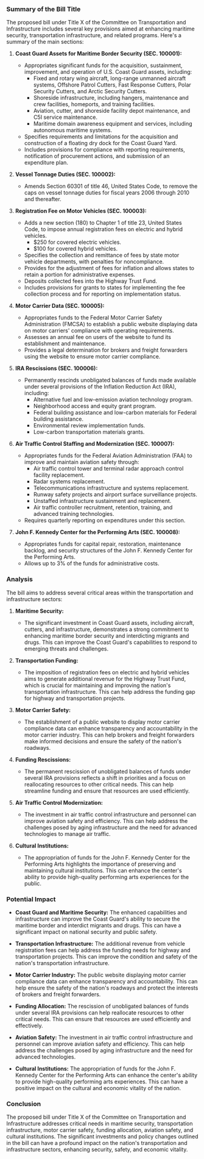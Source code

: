### Summary of the Bill Title

The proposed bill under Title X of the Committee on Transportation and Infrastructure includes several key provisions aimed at enhancing maritime security, transportation infrastructure, and related programs. Here's a summary of the main sections:

1. **Coast Guard Assets for Maritime Border Security (SEC. 100001):**
   - Appropriates significant funds for the acquisition, sustainment, improvement, and operation of U.S. Coast Guard assets, including:
     - Fixed and rotary wing aircraft, long-range unmanned aircraft systems, Offshore Patrol Cutters, Fast Response Cutters, Polar Security Cutters, and Arctic Security Cutters.
     - Shoreside infrastructure, including hangers, maintenance and crew facilities, homeports, and training facilities.
     - Aviation, cutter, and shoreside facility depot maintenance, and C5I service maintenance.
     - Maritime domain awareness equipment and services, including autonomous maritime systems.
   - Specifies requirements and limitations for the acquisition and construction of a floating dry dock for the Coast Guard Yard.
   - Includes provisions for compliance with reporting requirements, notification of procurement actions, and submission of an expenditure plan.

2. **Vessel Tonnage Duties (SEC. 100002):**
   - Amends Section 60301 of title 46, United States Code, to remove the caps on vessel tonnage duties for fiscal years 2006 through 2010 and thereafter.

3. **Registration Fee on Motor Vehicles (SEC. 100003):**
   - Adds a new section (180) to Chapter 1 of title 23, United States Code, to impose annual registration fees on electric and hybrid vehicles.
     - $250 for covered electric vehicles.
     - $100 for covered hybrid vehicles.
   - Specifies the collection and remittance of fees by state motor vehicle departments, with penalties for noncompliance.
   - Provides for the adjustment of fees for inflation and allows states to retain a portion for administrative expenses.
   - Deposits collected fees into the Highway Trust Fund.
   - Includes provisions for grants to states for implementing the fee collection process and for reporting on implementation status.

4. **Motor Carrier Data (SEC. 100005):**
   - Appropriates funds to the Federal Motor Carrier Safety Administration (FMCSA) to establish a public website displaying data on motor carriers' compliance with operating requirements.
   - Assesses an annual fee on users of the website to fund its establishment and maintenance.
   - Provides a legal determination for brokers and freight forwarders using the website to ensure motor carrier compliance.

5. **IRA Rescissions (SEC. 100006):**
   - Permanently rescinds unobligated balances of funds made available under several provisions of the Inflation Reduction Act (IRA), including:
     - Alternative fuel and low-emission aviation technology program.
     - Neighborhood access and equity grant program.
     - Federal building assistance and low-carbon materials for Federal building assistance.
     - Environmental review implementation funds.
     - Low-carbon transportation materials grants.

6. **Air Traffic Control Staffing and Modernization (SEC. 100007):**
   - Appropriates funds for the Federal Aviation Administration (FAA) to improve and maintain aviation safety through:
     - Air traffic control tower and terminal radar approach control facility replacement.
     - Radar systems replacement.
     - Telecommunications infrastructure and systems replacement.
     - Runway safety projects and airport surface surveillance projects.
     - Unstaffed infrastructure sustainment and replacement.
     - Air traffic controller recruitment, retention, training, and advanced training technologies.
   - Requires quarterly reporting on expenditures under this section.

7. **John F. Kennedy Center for the Performing Arts (SEC. 100008):**
   - Appropriates funds for capital repair, restoration, maintenance backlog, and security structures of the John F. Kennedy Center for the Performing Arts.
   - Allows up to 3% of the funds for administrative costs.

### Analysis

The bill aims to address several critical areas within the transportation and infrastructure sectors:

1. **Maritime Security:**
   - The significant investment in Coast Guard assets, including aircraft, cutters, and infrastructure, demonstrates a strong commitment to enhancing maritime border security and interdicting migrants and drugs. This can improve the Coast Guard's capabilities to respond to emerging threats and challenges.

2. **Transportation Funding:**
   - The imposition of registration fees on electric and hybrid vehicles aims to generate additional revenue for the Highway Trust Fund, which is crucial for maintaining and improving the nation's transportation infrastructure. This can help address the funding gap for highway and transportation projects.

3. **Motor Carrier Safety:**
   - The establishment of a public website to display motor carrier compliance data can enhance transparency and accountability in the motor carrier industry. This can help brokers and freight forwarders make informed decisions and ensure the safety of the nation's roadways.

4. **Funding Rescissions:**
   - The permanent rescission of unobligated balances of funds under several IRA provisions reflects a shift in priorities and a focus on reallocating resources to other critical needs. This can help streamline funding and ensure that resources are used efficiently.

5. **Air Traffic Control Modernization:**
   - The investment in air traffic control infrastructure and personnel can improve aviation safety and efficiency. This can help address the challenges posed by aging infrastructure and the need for advanced technologies to manage air traffic.

6. **Cultural Institutions:**
   - The appropriation of funds for the John F. Kennedy Center for the Performing Arts highlights the importance of preserving and maintaining cultural institutions. This can enhance the center's ability to provide high-quality performing arts experiences for the public.

### Potential Impact

- **Coast Guard and Maritime Security:** The enhanced capabilities and infrastructure can improve the Coast Guard's ability to secure the maritime border and interdict migrants and drugs. This can have a significant impact on national security and public safety.

- **Transportation Infrastructure:** The additional revenue from vehicle registration fees can help address the funding needs for highway and transportation projects. This can improve the condition and safety of the nation's transportation infrastructure.

- **Motor Carrier Industry:** The public website displaying motor carrier compliance data can enhance transparency and accountability. This can help ensure the safety of the nation's roadways and protect the interests of brokers and freight forwarders.

- **Funding Allocation:** The rescission of unobligated balances of funds under several IRA provisions can help reallocate resources to other critical needs. This can ensure that resources are used efficiently and effectively.

- **Aviation Safety:** The investment in air traffic control infrastructure and personnel can improve aviation safety and efficiency. This can help address the challenges posed by aging infrastructure and the need for advanced technologies.

- **Cultural Institutions:** The appropriation of funds for the John F. Kennedy Center for the Performing Arts can enhance the center's ability to provide high-quality performing arts experiences. This can have a positive impact on the cultural and economic vitality of the nation.

### Conclusion

The proposed bill under Title X of the Committee on Transportation and Infrastructure addresses critical needs in maritime security, transportation infrastructure, motor carrier safety, funding allocation, aviation safety, and cultural institutions. The significant investments and policy changes outlined in the bill can have a profound impact on the nation's transportation and infrastructure sectors, enhancing security, safety, and economic vitality.
